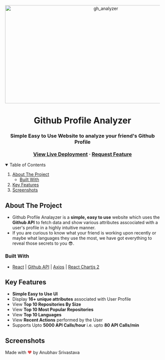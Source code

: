 <!-- Header Image -->
<br />
<p align="center">
  <img src="https://socialify.git.ci/AnubhavSrivastavaGithub/gh_analyzer/image?font=Bitter&forks=1&issues=1&language=1&name=1&owner=1&pattern=Charlie%20Brown&pulls=1&stargazers=1&theme=Dark" alt="gh_analyzer" width="640" height="320" />

  <h1 align="center">Github Profile Analyzer</h1>

  <h3 align="center">
    Simple Easy to Use Website to analyze your friend's Github Profile
    <br />
    <br />
    <a href="http://ghanalyzer.herokuapp.com/">View Live Deployment</a>
    ·
    <a href="https://github.com/AnubhavSrivastavaGithub/gh_analyzer/issues">Request Feature</a>
  </h3>
</p>

<!-- TABLE OF CONTENTS -->
<details open="open">
  <summary>Table of Contents</summary>
  <ol>
    <li>
      <a href="#about-the-project">About The Project</a>
      <ul>
        <li><a href="#built-with">Built With</a></li>
      </ul>
    </li>
    <li>
      <a href="#key-features">Key Features</a>
    </li>
    <li><a href="#screenshots">Screenshots</a></li>
  </ol>
</details>

<!-- ABOUT THE PROJECT -->

## About The Project

- Github Profile Analayzer is a **simple, easy to use** website which uses the **Github API** to fetch data and show various attributes asscociated with a user's profile in a highly intuitive manner.
- If you are curious to know what your friend is working upon recently or maybe what languages they use the most, we have got everything to reveal those secrets to you :sunglasses:.

### Built With

- [React](https://reactjs.org/) | [Github API](https://docs.github.com/en/rest) | [Axios](https://www.npmjs.com/package/axios) | [React Chartjs 2](https://www.npmjs.com/package/react-chartjs-2)

<!-- Key Features -->

## Key Features

- **Simple Easy to Use UI**
- Display **16+ unique attributes** associated with User Profile
- View **Top 10 Repositories By Size**
- View **Top 10 Most Popular Repositories**
- View **Top 10 Languages**
- View **Recent Actions** performed by the User
- Supports Upto **5000 API Calls/hour** i.e. upto **80 API Calls/min**

<!-- Screenshots -->

## Screenshots


<!-- CONTRIBUTING -->

Made with <span style="color: #e25555;">&#9829;</span> by Anubhav Srivastava

